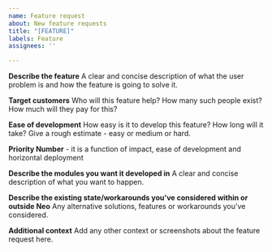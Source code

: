```yaml
---
name: Feature request
about: New feature requests
title: "[FEATURE]"
labels: Feature
assignees: ''

---
```


**Describe the feature**
A clear and concise description of what the user problem is and how the feature is going to solve it. 

**Target customers**
Who will this feature help? How many such people exist? How much will they pay for this?

**Ease of development**
How easy is it to develop this feature? How long will it take? Give a rough estimate - easy or medium or hard.

**Priority Number**
<Insert Priority Number> - it is a function of impact, ease of development and horizontal deployment

**Describe the modules you want it developed in**
A clear and concise description of what you want to happen.

**Describe the existing state/workarounds you've considered within or outside Neo**
Any alternative solutions, features or workarounds you've considered.

**Additional context**
Add any other context or screenshots about the feature request here.
